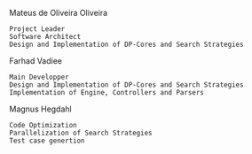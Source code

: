 Mateus de Oliveira Oliveira

	Project Leader
	Software Architect
	Design and Implementation of DP-Cores and Search Strategies

Farhad Vadiee 

	Main Developper
	Design and Implementation of DP-Cores and Search Strategies
	Implementation of Engine, Controllers and Parsers 

Magnus Hegdahl
	
	Code Optimization
	Parallelization of Search Strategies
	Test case genertion
